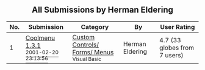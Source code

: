 ﻿<div align="center">

## All Submissions by Herman Eldering

</div>

No.  | Submission | Category | By   | User Rating
---- | ---------- | -------- | ---- | -----------
1 | [Coolmenu 1\.3\.1<br /><sup>2001-02-20 23:13:56</sup>](https://github.com/Planet-Source-Code/herman-eldering-coolmenu-1-3-1__1-21159) | [Custom Controls/ Forms/  Menus<br /><sup>Visual Basic</sup>](../ByCategory/custom-controls-forms-menus__1-4.md) | Herman Eldering | 4.7 (33 globes from 7 users)
